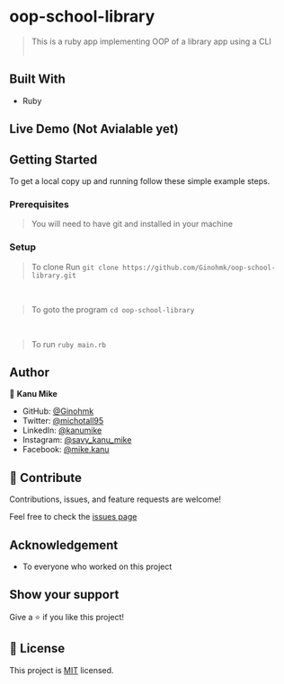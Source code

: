 # oop-school-library

> This is a ruby app implementing OOP of a library app using a CLI
> <br> <br>

## Built With

- Ruby

## Live Demo (Not Avialable yet)

## Getting Started

To get a local copy up and running follow these simple example steps.

### Prerequisites

> You will need to have git and installed in your machine

### Setup <br>

> To clone Run `git clone https://github.com/Ginohmk/oop-school-library.git`

<br>

> To goto the program `cd oop-school-library`

<br>

> To run `ruby main.rb`

## Author

👤 **Kanu Mike**

- GitHub: [@Ginohmk](https://github.com/Ginohmk)
- Twitter: [@michotall95](https://www.twitter.com/michotall95)
- LinkedIn: [@kanumike](https://www.linkedin.com/in/kanu-mike-497119211/)
- Instagram: [@savy_kanu_mike](https/instagram.com/savy_kanu_mike)
- Facebook: [@mike.kanu](https://www.facebook.com/mike.kanu)

## 🤝 Contribute

Contributions, issues, and feature requests are welcome!

Feel free to check the [issues page](https://github.com/Ginohmk/morse_code/issues)

## Acknowledgement

- To everyone who worked on this project

## Show your support

Give a ⭐️ if you like this project!

## 📝 License

This project is [MIT](./MIT.md) licensed.
